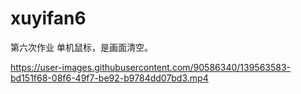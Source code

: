 # xuyifan6
第六次作业
单机鼠标，是画面清空。

https://user-images.githubusercontent.com/90586340/139563583-bd151f68-08f6-49f7-be92-b9784dd07bd3.mp4

